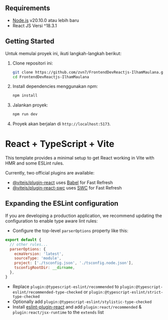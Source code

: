 ## Requirements

- [Node.js](https://nodejs.org/) v20.10.0 atau lebih baru
- React JS Versi ^18.3.1

## Getting Started

Untuk memulai proyek ini, ikuti langkah-langkah berikut:

1. Clone repositori ini:
    ```sh
    git clone https://github.com/zvn7/FrontendDevReactjs-IlhamMaulana.git
    cd FrontendDevReactjs-IlhamMaulana
    ```

2. Install dependencies menggunakan npm:
    ```sh
    npm install
    ```

3. Jalankan proyek:
    ```sh
    npm run dev
    ```

4. Proyek akan berjalan di `http://localhost:5173`.

# React + TypeScript + Vite

This template provides a minimal setup to get React working in Vite with HMR and some ESLint rules.

Currently, two official plugins are available:

- [@vitejs/plugin-react](https://github.com/vitejs/vite-plugin-react/blob/main/packages/plugin-react/README.md) uses [Babel](https://babeljs.io/) for Fast Refresh
- [@vitejs/plugin-react-swc](https://github.com/vitejs/vite-plugin-react-swc) uses [SWC](https://swc.rs/) for Fast Refresh

## Expanding the ESLint configuration

If you are developing a production application, we recommend updating the configuration to enable type aware lint rules:

- Configure the top-level `parserOptions` property like this:

```js
export default {
  // other rules...
  parserOptions: {
    ecmaVersion: 'latest',
    sourceType: 'module',
    project: ['./tsconfig.json', './tsconfig.node.json'],
    tsconfigRootDir: __dirname,
  },
}
```

- Replace `plugin:@typescript-eslint/recommended` to `plugin:@typescript-eslint/recommended-type-checked` or `plugin:@typescript-eslint/strict-type-checked`
- Optionally add `plugin:@typescript-eslint/stylistic-type-checked`
- Install [eslint-plugin-react](https://github.com/jsx-eslint/eslint-plugin-react) and add `plugin:react/recommended` & `plugin:react/jsx-runtime` to the `extends` list
